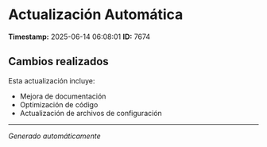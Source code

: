 # Actualización Automática

**Timestamp:** 2025-06-14 06:08:01
**ID:** 7674

## Cambios realizados

Esta actualización incluye:
- Mejora de documentación
- Optimización de código
- Actualización de archivos de configuración

---
*Generado automáticamente*
